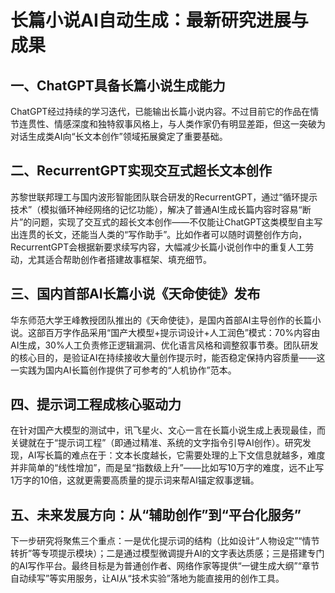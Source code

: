 # 长篇小说AI自动生成：最新研究进展与成果
## 一、ChatGPT具备长篇小说生成能力
ChatGPT经过持续的学习迭代，已能输出长篇小说内容。不过目前它的作品在情节连贯性、情感深度和独特叙事风格上，与人类作家仍有明显差距，但这一突破为对话生成类AI向“长文本创作”领域拓展奠定了重要基础。


## 二、RecurrentGPT实现交互式超长文本创作
苏黎世联邦理工与国内波形智能团队联合研发的RecurrentGPT，通过“循环提示技术”（模拟循环神经网络的记忆功能），解决了普通AI生成长篇内容时容易“断片”的问题，实现了交互式的超长文本创作——不仅能让ChatGPT这类模型自主写出连贯的长文，还能当人类的“写作助手”。比如作者可以随时调整创作方向，RecurrentGPT会根据新要求续写内容，大幅减少长篇小说创作中的重复人工劳动，尤其适合帮助创作者搭建故事框架、填充细节。


## 三、国内首部AI长篇小说《天命使徒》发布
华东师范大学王峰教授团队推出的《天命使徒》，是国内首部AI主导创作的长篇小说。这部百万字作品采用“国产大模型+提示词设计+人工润色”模式：70%内容由AI生成，30%人工负责修正逻辑漏洞、优化语言风格和调整叙事节奏。团队研发的核心目的，是验证AI在持续接收大量创作提示时，能否稳定保持内容质量——这一实践为国内AI长篇创作提供了可参考的“人机协作”范本。


## 四、提示词工程成核心驱动力
在针对国产大模型的测试中，讯飞星火、文心一言在长篇小说生成上表现最佳，而关键就在于“提示词工程”（即通过精准、系统的文字指令引导AI创作）。研究发现，AI写长篇的难点在于：文本长度越长，它需要处理的上下文信息就越多，难度并非简单的“线性增加”，而是呈“指数级上升”——比如写10万字的难度，远不止写1万字的10倍，这就更需要高质量的提示词来帮AI锚定叙事逻辑。


## 五、未来发展方向：从“辅助创作”到“平台化服务”
下一步研究将聚焦三个重点：一是优化提示词的结构（比如设计“人物设定”“情节转折”等专项提示模块）；二是通过模型微调提升AI的文字表达质感；三是搭建专门的AI写作平台。最终目标是为普通创作者、网络作家等提供“一键生成大纲”“章节自动续写”等实用服务，让AI从“技术实验”落地为能直接用的创作工具。